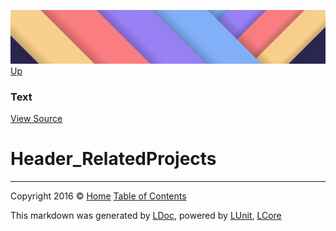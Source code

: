 ![](../Content/LDoc-banner-small.png "")
[Up](Text.md)

### Text
[View Source](../Markdown/Text/Text.cs)

# Header_RelatedProjects



---

Copyright 2016 &copy; [Home](../../README.md) [Table of Contents](../../TableOfContents.md)

This markdown was generated by [LDoc](https://github.com/CodeSingularity/LDoc), powered by [LUnit](https://github.com/CodeSingularity/LUnit), [LCore](https://github.com/CodeSingularity/LCore)
